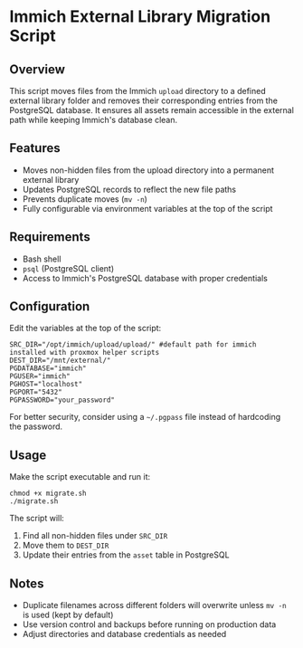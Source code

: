 # Immich External Library Migration Script

## Overview
This script moves files from the Immich `upload` directory to a defined external library folder and removes their corresponding entries from the PostgreSQL database. It ensures all assets remain accessible in the external path while keeping Immich's database clean.

## Features
- Moves non-hidden files from the upload directory into a permanent external library
- Updates PostgreSQL records to reflect the new file paths  
- Prevents duplicate moves (`mv -n`)
- Fully configurable via environment variables at the top of the script

## Requirements
- Bash shell
- `psql` (PostgreSQL client)
- Access to Immich's PostgreSQL database with proper credentials

## Configuration
Edit the variables at the top of the script:

```
SRC_DIR="/opt/immich/upload/upload/" #default path for immich installed with proxmox helper scripts
DEST_DIR="/mnt/external/"
PGDATABASE="immich"
PGUSER="immich"
PGHOST="localhost"
PGPORT="5432"
PGPASSWORD="your_password"
```

For better security, consider using a `~/.pgpass` file instead of hardcoding the password.

## Usage
Make the script executable and run it:

```
chmod +x migrate.sh
./migrate.sh
```

The script will:
1. Find all non-hidden files under `SRC_DIR`
2. Move them to `DEST_DIR`
3. Update their entries from the `asset` table in PostgreSQL


## Notes
- Duplicate filenames across different folders will overwrite unless `mv -n` is used (kept by default)
- Use version control and backups before running on production data
- Adjust directories and database credentials as needed

